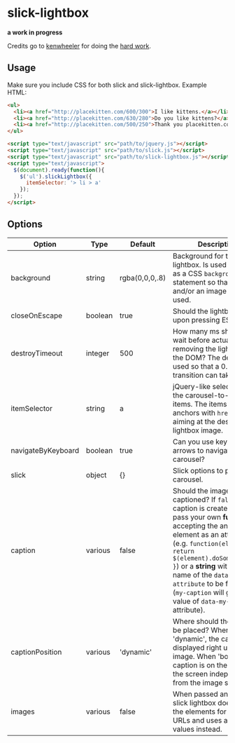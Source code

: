 # slick-lightbox

**a work in progress**

Credits go to [kenwheeler](https://github.com/kenwheeler) for doing the [hard work](https://github.com/kenwheeler/slick).

## Usage

Make sure you include CSS for both slick and slick-lightbox. Example HTML:

```html
<ul>
  <li><a href="http://placekitten.com/600/300">I like kittens.</a></li>
  <li><a href="http://placekitten.com/630/280">Do you like kittens?</a></li>
  <li><a href="http://placekitten.com/500/250">Thank you placekitten.com.</a></li>
</ul>

<script type="text/javascript" src="path/to/jquery.js"></script>
<script type="text/javascript" src="path/to/slick.js"></script>
<script type="text/javascript" src="path/to/slick-lightbox.js"></script>
<script type="text/javascript">
  $(document).ready(function(){
    $('ul').slickLightbox({
      itemSelector: '> li > a'
    });
  });
</script>
```

## Options

Option              | Type    | Default        | Description
------              | ----    | -------        | -----------
background          | string  | rgba(0,0,0,.8) | Background for the lightbox. Is used directly as a CSS `background` statement so that color and/or an image can be used.
closeOnEscape       | boolean | true           | Should the lightbox close upon pressing ESC?
destroyTimeout      | integer | 500            | How many ms should we wait before actually removing the lightbox from the DOM? The default is used so that a 0.5s opacity transition can take place.
itemSelector        | string  | a              | jQuery-like selector for the carousel-to-create items. The items should be anchors with `href` attribute aiming at the desired lightbox image.
navigateByKeyboard  | boolean | true           | Can you use keyboard arrows to navigate the carousel?
slick               | object  | {}             | Slick options to pass to the carousel.
caption             | various | false          | Should the images be captioned? If `false`, no caption is created. You can pass your own **function** accepting the anchor element as an attribute (e.g. `function(element) { return $(element).doSomething(); }`) or a **string** with the name of the `data-attribute` to be fetched (`my-caption` will get the value of `data-my-caption` attribute).
captionPosition     | various | 'dynamic'      | Where should the caption be placed? When set to 'dynamic', the caption is displayed right under the image. When 'bottom', the caption is on the bottom of the screen independent from the image size.
images              | various | false          | When passed an array, slick lightbox doesn't scan the elements for image URLs and uses array's values instead.
